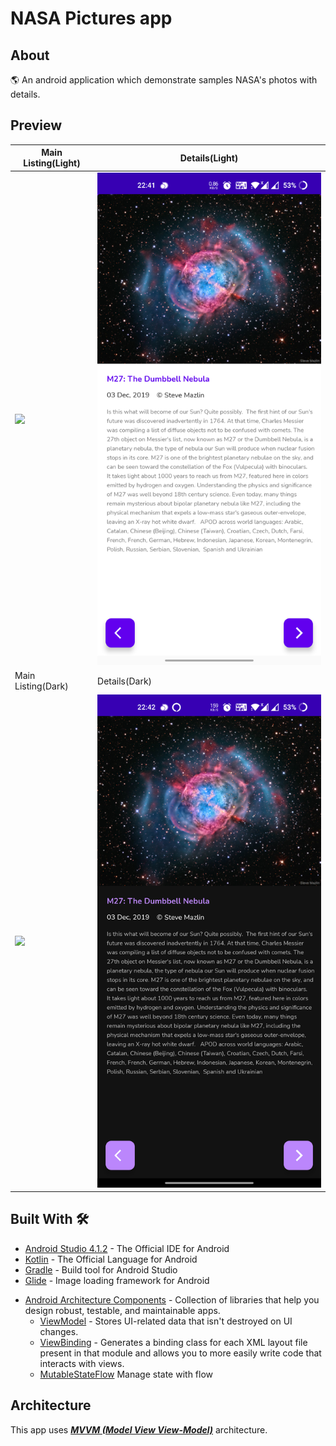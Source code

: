# NASA Pictures app

## About
🌎 An android application which demonstrate samples NASA's photos with details.

## Preview

Main Listing(Light) | Details(Light) |
--- | --- |
![](https://github.com/pranaypatel1337/NasaHomeExercise/blob/refactor_app/results/screen_shot_ligh_1.png) | ![](https://github.com/pranaypatel1337/NasaHomeExercise/blob/refactor_app/results/screen_shot_light_2.png) | 
Main Listing(Dark) | Details(Dark) |
![](https://github.com/pranaypatel1337/NasaHomeExercise/blob/refactor_app/results/screen_shot_dark_1.png) | ![](https://github.com/pranaypatel1337/NasaHomeExercise/blob/refactor_app/results/screen_shot_dark_2.png) |

## Built With 🛠

* [Android Studio 4.1.2](https://developer.android.com/studio/index.html) - The Official IDE for Android
* [Kotlin](https://kotlinlang.org/) - The Official Language for Android 
* [Gradle](https://gradle.org/) - Build tool for Android Studio
* [Glide](https://github.com/bumptech/glide) - Image loading framework for Android
- [Android Architecture Components](https://developer.android.com/topic/libraries/architecture) - Collection of libraries that help you design robust, testable, and maintainable apps.
  - [ViewModel](https://developer.android.com/topic/libraries/architecture/viewmodel) - Stores UI-related data that isn't destroyed on UI changes. 
  - [ViewBinding](https://developer.android.com/topic/libraries/view-binding) - Generates a binding class for each XML layout file present in that module and allows you to more easily write code that interacts with views.
  - [MutableStateFlow](https://kotlin.github.io/kotlinx.coroutines/kotlinx-coroutines-core/kotlinx.coroutines.flow/-mutable-state-flow/index.html) Manage state with flow
  
## Architecture
This app uses [***MVVM (Model View View-Model)***](https://developer.android.com/jetpack/docs/guide#recommended-app-arch) architecture.